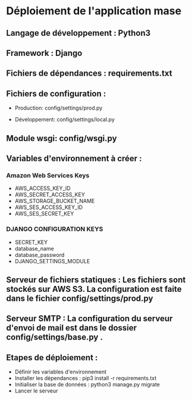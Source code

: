 # Déploiement de l'application mase

## Langage de développement : Python3

## Framework : Django

## Fichiers de dépendances : requirements.txt

## Fichiers de configuration :

- Production: config/settings/prod.py

- Développement: config/settings/local.py

## Module wsgi: config/wsgi.py

## Variables d'environnement à créer :

### Amazon Web Services Keys
- AWS_ACCESS_KEY_ID
- AWS_SECRET_ACCESS_KEY
- AWS_STORAGE_BUCKET_NAME
- AWS_SES_ACCESS_KEY_ID
- AWS_SES_SECRET_KEY


### DJANGO CONFIGURATION KEYS
- SECRET_KEY
- database_name
- database_password
- DJANGO_SETTINGS_MODULE


## Serveur de fichiers statiques : Les fichiers sont stockés sur AWS S3. La configuration est faite dans le fichier config/settings/prod.py

## Serveur SMTP : La configuration du serveur d'envoi de mail est dans le dossier config/settings/base.py .

## Etapes de déploiement :

- Définir les variables d'environnement
- Installer les dépendances : pip3 install -r requirements.txt
- Initialiser la base de données : python3 manage.py migrate
- Lancer le serveur
